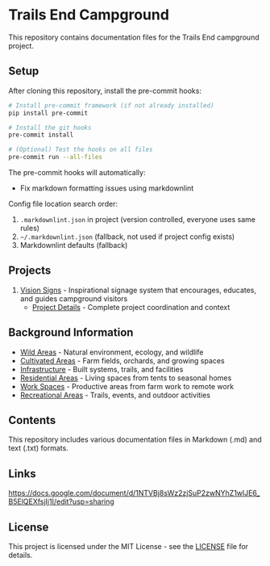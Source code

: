 # Trails End Campground

This repository contains documentation files for the Trails End campground project.

## Setup

After cloning this repository, install the pre-commit hooks:

```bash
# Install pre-commit framework (if not already installed)
pip install pre-commit

# Install the git hooks
pre-commit install

# (Optional) Test the hooks on all files
pre-commit run --all-files
```

The pre-commit hooks will automatically:

- Fix markdown formatting issues using markdownlint

Config file location search order:

1. `.markdownlint.json` in project (version controlled, everyone uses same rules)
2. `~/.markdownlint.json` (fallback, not used if project config exists)
3. Markdownlint defaults (fallback)

## Projects

1. [Vision Signs](vision_signs/README.md) - Inspirational signage system that encourages, educates, and guides campground visitors
   - [Project Details](vision_signs/PROJECT.md) - Complete project coordination and context

## Background Information

- [Wild Areas](source/wild_areas.md) - Natural environment, ecology, and wildlife
- [Cultivated Areas](source/cultivated_areas.md) - Farm fields, orchards, and growing spaces
- [Infrastructure](source/infrastructure.md) - Built systems, trails, and facilities
- [Residential Areas](source/residential_areas.md) - Living spaces from tents to seasonal homes
- [Work Spaces](source/work_spaces.md) - Productive areas from farm work to remote work
- [Recreational Areas](source/recreational_areas.md) - Trails, events, and outdoor activities

## Contents

This repository includes various documentation files in Markdown (.md) and text (.txt) formats.

## Links

<https://docs.google.com/document/d/1NTVBj8sWz2zjSuP2zwNYhZ1wlJE6_B5ElQEXfsjIj1I/edit?usp=sharing>

## License

This project is licensed under the MIT License - see the [LICENSE](LICENSE) file for details.
